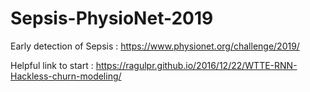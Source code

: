 # Sepsis-PhysioNet-2019
Early detection of Sepsis : https://www.physionet.org/challenge/2019/


Helpful link to start : https://ragulpr.github.io/2016/12/22/WTTE-RNN-Hackless-churn-modeling/
